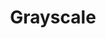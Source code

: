 ---
title:			"Grayscale"
slug:			grayscale
src:			/template-overviews/grayscale
categories:		template landing-pages one-page portfolios popular
description:	"A free, multipurpose, one page Bootstrap theme featuring a dark color scheme and smooth scrolling animations."
bump:			"A multipurpose one page theme."
img-src:		/img/templates/grayscale.jpg
img-desc:		"Grayscale ong page Bootstrap template"
layout:			template-overview

meta-title: "Grayscale - Free One Page Bootstrap Theme"
meta-description: "Grayscale is a free Bootstrap theme with a dark color scheme, smooth scrolling page animations, and a collapsing top navigation bar. It works great for portfolios, businesses, and more!"

features:
  - LESS files and compiled CSS included
  - Fixed top navigation that collapses on scroll
  - Smooth scrolling animations
  - Scrollspy that highlights active page sections
  - Custom outline button style
  - Google Maps API integration with a custom Google Maps skin by Snazzy Maps
  - Easy to edit custom PNG map marker

long-description: "Grayscale is a multipurpose, one page website theme featuring a dark layout along with smooth scrolling page animations."

alt-version:		"no"

user-version:		"yes"
user-jekyll:		"https://github.com/jeromelachaud/grayscale-theme"

v4-version:     "yes"
alt-v4:         "https://github.com/BlackrockDigital/startbootstrap-grayscale/archive/v4-dev.zip"

redirect_from:
  - /grayscale/
  - /grayscale.php/
  - /templates/grayscale.html/
  - /downloads/grayscale.zip/
---